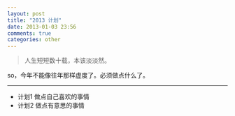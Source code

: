 ```yaml
---
layout: post
title: "2013 计划"
date: 2013-01-03 23:56
comments: true
categories: other
---
```

>人生短短数十载，本该淡淡然。

so，今年不能像往年那样虚度了。必须做点什么了。

---
* 计划1 做点自己喜欢的事情
* 计划2 做点有意思的事情